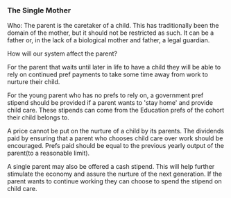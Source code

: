 ### The Single Mother



Who: The parent is the caretaker of a child. This has traditionally been the domain of the mother, but it should not be restricted as such. It can be a father or, in the lack of a biological mother and father, a legal guardian.



How will our system affect the parent?



For the parent that waits until later in life to have a child they will be able to rely on continued pref payments to take some time away from work to nurture their child.



For the young parent who has no prefs to rely on, a government pref stipend should be provided if a parent wants to 'stay home' and provide child care. These stipends can come from the Education prefs of the cohort their child belongs to.



A price cannot be put on the nurture of a child by its parents. The dividends paid by ensuring that a parent who chooses child care over work should be encouraged. Prefs paid should be equal to the previous yearly output of the parent(to a reasonable limit).



A single parent may also be offered a cash stipend. This will help further stimulate the economy and assure the nurture of the next generation. If the parent wants to continue working they can choose to spend the stipend on child care.


